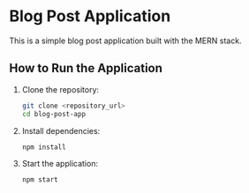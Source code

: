 # Blog Post Application

This is a simple blog post application built with the MERN stack.

## How to Run the Application

1. Clone the repository:

    ```bash
    git clone <repository_url>
    cd blog-post-app
    ```

2. Install dependencies:

    ```bash
    npm install
    ```

3. Start the application:
   ```bash
   npm start
   ```
